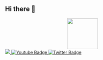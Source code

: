 ## Hi there 👋

<div id="header" align="center">
  <img src="" width="100"/>
</div>

<div id="badges">
  <a href="">
    <img src="![Telegram](https://img.shields.io/badge/-telegram-red?color=white&logo=telegram&logoColor=black)"/>
  </a>
  <a href="your-youtube-URL">
    <img src="https://img.shields.io/badge/YouTube-red?style=for-the-badge&logo=youtube&logoColor=white" alt="Youtube Badge"/>
  </a>
  <a href="your-twitter-URL">
    <img src="https://img.shields.io/badge/Twitter-blue?style=for-the-badge&logo=twitter&logoColor=white" alt="Twitter Badge"/>
  </a>
</div>

